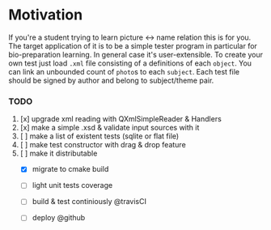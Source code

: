 # Motivation
If you're a student trying to learn picture <-> name relation this is for you. The target application of it is to be a simple tester program in particular for bio-preparation learning. In general case it's user-extensible. To create your own test just load `.xml` file consisting of a definitions of each `object`. You can link an unbounded count of `photo`s to each `subject`.
Each test file should be signed by author and belong to subject/theme pair.

### TODO
1. [x] upgrade xml reading with QXmlSimpleReader & Handlers  
2. [x] make a simple .xsd & validate input sources with it  
3. [ ] make a list of existent tests (sqlite or flat file)  
4. [ ] make test constructor with drag & drop feature
5. [ ] make it distributable
	- [x] migrate to cmake build
	- [ ] light unit tests coverage
	- [ ] build & test continiously @travisCI
	- [ ] deploy @github
	
